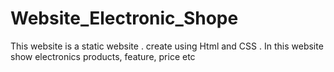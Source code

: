 # Website_Electronic_Shope
This website is a static website . create using Html and CSS . In this website show electronics products, feature, price etc
